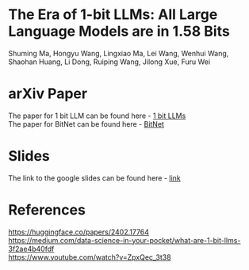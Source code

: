 # The Era of 1-bit LLMs: All Large Language Models are in 1.58 Bits

Shuming Ma, Hongyu Wang, Lingxiao Ma, Lei Wang, Wenhui Wang, Shaohan Huang, Li Dong, Ruiping Wang, Jilong Xue, Furu Wei

# arXiv Paper

The paper for 1 bit LLM can be found here - [1 bit LLMs](https://arxiv.org/abs/2310.11453)   
The paper for BitNet can be found here - [BitNet](https://arxiv.org/abs/2310.11453)

# Slides

The link to the google slides can be found here - [link](https://docs.google.com/presentation/d/1_n6zs-ATyhV2552immpT9vp38aY1xLRDqBsGAv7SRX0/edit#slide=id.g2c07449bc5b_0_35)

# References

https://huggingface.co/papers/2402.17764  
https://medium.com/data-science-in-your-pocket/what-are-1-bit-llms-3f2ae4b40fdf  
https://www.youtube.com/watch?v=ZpxQec_3t38
